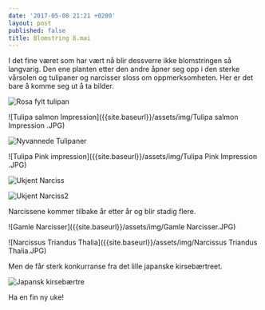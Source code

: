 ```yaml
---
date: '2017-05-08 21:21 +0200'
layout: post
published: false
title: Blomstring 8.mai
---
```


I det fine været som har vært nå blir dessverre ikke blomstringen så langvarig. Den ene planten etter den andre åpner seg opp i den sterke vårsolen og tulipaner og narcisser sloss om oppmerksomheten. Her er det bare å komme seg ut å ta bilder. 

![Rosa fylt tulipan]({{site.baseurl}}/assets/img/_MG_4777.JPG)

![Tulipa salmon Impression]({{site.baseurl}}/assets/img/Tulipa salmon Impression .JPG)

<!--more-->

![Nyvannede Tulipaner]({{site.baseurl}}/assets/img/_MG_4904.JPG)

![Tulipa Pink impression]({{site.baseurl}}/assets/img/Tulipa Pink Impression .JPG)

![Ukjent Narciss]({{site.baseurl}}/assets/img/_MG_4907.JPG)

![Ukjent Narciss2]({{site.baseurl}}/assets/img/_MG_4911.JPG)

 Narcissene kommer tilbake år etter år og blir stadig flere.

![Gamle Narcisser]({{site.baseurl}}/assets/img/Gamle Narcisser.JPG)

![Narcissus Triandus Thalia]({{site.baseurl}}/assets/img/Narcissus Triandus Thalia.JPG)

Men de får sterk konkurranse fra det lille japanske kirsebærtreet. 

![Japansk kirsebærtre]({{site.baseurl}}/assets/img/_MG_4930.JPG)

Ha en fin ny uke!

